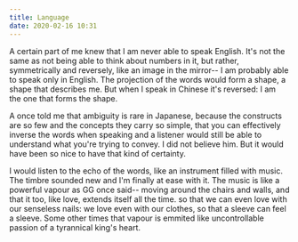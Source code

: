 ```yaml
---
title: Language
date: 2020-02-16 10:31
---
```


A certain part of me knew that I am never able to speak English. It's not the same as not being able to think about numbers in it, but rather, symmetrically and reversely, like an image in the mirror-- I am probably able to speak only in English. The projection of the words would form a shape, a shape that describes me. But when I speak in Chinese it's reversed: I am the one that forms the shape. 

A once told me that ambiguity is rare in Japanese, because the constructs are so few and the concepts they carry so simple, that you can effectively inverse the words when speaking and a listener would still be able to understand what you're trying to convey. I did not believe him. But it would have been so nice to have that kind of certainty.  

I would listen to the echo of the words, like an instrument filled with music. The timbre sounded new and I'm finally at ease with it. The music is like a powerful vapour as GG once said-- moving around the chairs and walls, and that it too, like love, extends itself all the time. so that we can even love with our senseless nails: we love even with our clothes, so that a sleeve can feel a sleeve. Some other times that vapour is emmited like uncontrollable passion of a tyrannical king's heart.  
